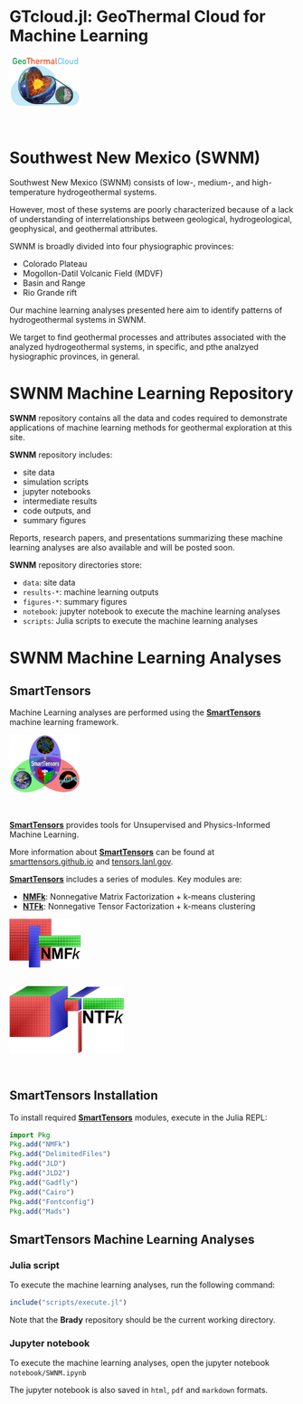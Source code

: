 # GTcloud.jl: GeoThermal Cloud for Machine Learning

<div style="text-align: left; padding-bottom: 30px;">
	<a href="https://github.com/SmartTensors/GTcloud.jl">
    	<img src="../logos/geothermalcloud-small.png" alt="geothermalcloud" width=25%  max-width=125px;/>
	</a>
</div>

# Southwest New Mexico (SWNM)

Southwest New Mexico (SWNM) consists of low-, medium-, and high-temperature hydrogeothermal systems.

However, most of these systems are poorly characterized because of a lack of understanding of interrelationships between geological, hydrogeological, geophysical, and geothermal attributes.

SWNM is broadly divided into four physiographic provinces:
 - Colorado Plateau
 - Mogollon-Datil Volcanic Field (MDVF)
 - Basin and Range
 - Rio Grande rift

Our machine learning analyses presented here aim to identify patterns of hydrogeothermal systems in SWNM.

We target to find geothermal processes and attributes associated with the analyzed hydrogeothermal systems, in specific, and pthe analzyed hysiographic provinces, in general.

# SWNM Machine Learning Repository

**SWNM** repository contains all the data and codes required to demonstrate applications of machine learning methods for geothermal exploration at this site.

**SWNM** repository includes:
- site data
- simulation scripts
- jupyter notebooks
- intermediate results
- code outputs, and
- summary figures

Reports, research papers, and presentations summarizing these machine learning analyses are also available and will be posted soon.

**SWNM** repository directories store:

- `data`: site data
- `results-*`: machine learning outputs
- `figures-*`: summary figures
- `notebook`: jupyter notebook to execute the machine learning analyses
- `scripts`: Julia scripts to execute the machine learning analyses

# SWNM Machine Learning Analyses

## SmartTensors

Machine Learning analyses are performed using the [**SmartTensors**](https://github.com/SmartTensors) machine learning framework.

<div style="text-align: left; padding-bottom: 30px;">
	<a href="https://github.com/SmartTensors">
		<img src="../logos/SmartTensorsNewSmaller.png" alt="SmartTensors" width=25%  max-width=125px;/>
	</a>
</div>

[**SmartTensors**](https://github.com/SmartTensors) provides tools for Unsupervised and Physics-Informed Machine Learning.

More information about [**SmartTensors**](https://github.com/SmartTensors) can be found at [smarttensors.github.io](https://smarttensors.github.io) and [tensors.lanl.gov](http://tensors.lanl.gov).


[**SmartTensors**](https://github.com/SmartTensors) includes a series of modules. Key modules are:

- [**NMFk**](https://github.com/SmartTensors/NMFk.jl): Nonnegative Matrix Factorization + k-means clustering
- [**NTFk**](https://github.com/SmartTensors/NTFk.jl): Nonnegative Tensor Factorization + k-means clustering

<div style="text-align: left; padding-bottom: 30px;">
	<a href="https://github.com/SmartTensors/NMFk.jl">
		<img src="../logos/nmfk-logo.png" alt="nmfk" width=25%  max-width=125px;/>
	</a>
</div>

<div style="text-align: left; padding-bottom: 30px;">
	<a href="https://github.com/SmartTensors/NTFk.jl">
		<img src="../logos/ntfk-logo.png" alt="ntfk" width=40%  max-width=125px;/>
	</a>
</div>

## SmartTensors Installation

To install required [**SmartTensors**](https://github.com/SmartTensors) modules, execute in the Julia REPL:

```julia
import Pkg
Pkg.add("NMFk")
Pkg.add("DelimitedFiles")
Pkg.add("JLD")
Pkg.add("JLD2")
Pkg.add("Gadfly")
Pkg.add("Cairo")
Pkg.add("Fontconfig")
Pkg.add("Mads")
```

## SmartTensors Machine Learning Analyses

### Julia script

To execute the machine learning analyses, run the following command:

```julia
include("scripts/execute.jl")
```

Note that the **Brady** repository should be the current working directory.

### Jupyter notebook

To execute the machine learning analyses, open the jupyter notebook `notebook/SWNM.ipynb`

The jupyter notebook is also saved in `html`, `pdf` and `markdown` formats.